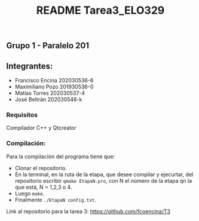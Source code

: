  <h1 align="center"><b> README Tarea3_ELO329  </b></h1>
<br>

## Grupo 1 - Paralelo 201
## Integrantes:
- Francisco Encina 202030536-6
- Maximiliano Pozo 201930536-0
- Matías Torres 202030537-4
- José Beltrán 202030548-k

### Requisitos
Compilador C++ y Qtcreator


### Compilación:
 Para la compilación del programa tiene que:
  - Clonar el repositorio.
  - En la terminal, en la ruta de la etapa, que desee compilar y ejecurtar, del repositorio escribir `qmake EtapaN.pro`, con N el número de la etapa qn la que está, N = 1,2,3 o 4.
  - Luego `make`.
  - Finalmente `./EtapaN config.txt`.

Link al repositorio para la tarea 3: https://github.com/fcoencina/T3
